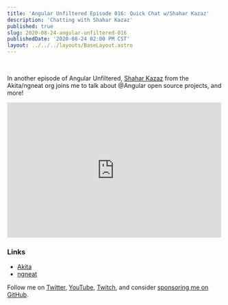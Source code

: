 ```yaml
---
title: 'Angular Unfiltered Episode 016: Quick Chat w/Shahar Kazaz'
description: 'Chatting with Shahar Kazaz'
published: true
slug: 2020-08-24-angular-unfiltered-016
publishedDate: '2020-08-24 02:00 PM CST'
layout: ../../../layouts/BaseLayout.astro
---
```


<br/>

In another episode of Angular Unfiltered, [Shahar Kazaz](https://twitter.com/ShaharKazaz) from the Akita/ngneat org joins me to talk about @Angular open source projects, and more!

<div class="flex justify-center">
  <iframe width="500" height="315" src="https://www.youtube.com/embed/V-SxdUwtU18" frameborder="0" allow="accelerometer; autoplay; encrypted-media; gyroscope; picture-in-picture" allowfullscreen></iframe>
</div>

### Links

- [Akita](https://github.com/datorama/akita)
- [ngneat](https://github.com/ngneat)

Follow me on [Twitter](https://twitter.com/brandontroberts), [YouTube](https://youtube.com/brandonrobertsdev), [Twitch](https://twitch.tv/brandontroberts), and consider [sponsoring me on GitHub](https://github.com/sponsors/brandonroberts).
